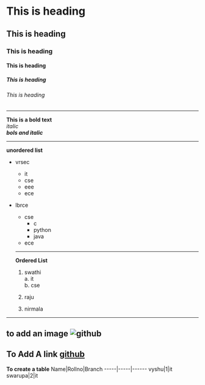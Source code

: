 # This is heading
## This is heading
### This is heading
#### This is heading
#####  This is heading
###### This is heading

------------------------------------

**This is a bold text**  
*italic*  
***bols and italic***  

-----------------------------------------
**unordered list**
- vrsec
  + it
  + cse
  + eee
  + ece
- lbrce
  - cse
      - c
      - python
      - java
  - ece   
  
  ------------------------------------------------
  **Ordered List**
  1. swathi  
      a. it  
      b. cse  
  2. raju  
  
  3. nirmala  
  
  
 ----------------------------------------------------
 **to add an image**
  ![github](https://cdn.pixabay.com/photo/2014/02/27/16/10/tree-276014__340.jpg)
  ----------------------------------------------------------
  **To Add A link**
  [github](https://cdn.pixabay.com/photo/2014/02/27/16/10/tree-276014__340.jpg)
  -----------------------------------------------------
  **To create a table**
  Name|Rollno|Branch
 -----|-----|------
 vyshu|1|it
 swarupa|2|it
  
  
